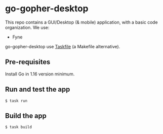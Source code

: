# go-gopher-desktop

This repo contains a GUI/Desktop (& mobile) application, with a basic code organization.
We use:

- Fyne

go-gopher-desktop use [Taskfile](https://dev.to/stack-labs/introduction-to-taskfile-a-makefile-alternative-h92) (a Makefile alternative).

## Pre-requisites

Install Go in 1.16 version minimum.

## Run and test the app

`$ task run`

## Build the app

`$ task build`

